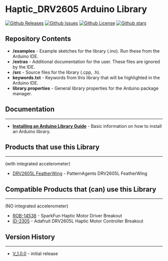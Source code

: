# Haptic_DRV2605 Arduino Library

[![Github Releases](https://img.shields.io/github/releases/patternagents/Haptic_DRV2605.svg)](https://github.com/patternagents/Haptic_DRV2605/releases)
[![Github Issues](https://img.shields.io/github/issues/patternagents/Haptic_DRV2605.svg)](https://github.com/patternagents/Haptic_DRV2605/issues)
[![Github License](https://img.shields.io/badge/License-GNU3-green.svg)](https://github.com/patternagents/Haptic_DRV2605/)
[![Github stars](https://img.shields.io/github/stars/patternagents/Haptic_DRV2605.svg)](https://github.com/patternagents/Haptic_DRV2605/)

Repository Contents
-------------------

* **/examples** - Example sketches for the library (.ino). Run these from the Arduino IDE. 
* **/extras** - Additional documentation for the user. These files are ignored by the IDE. 
* **/src** - Source files for the library (.cpp, .h).
* **keywords.txt** - Keywords from this library that will be highlighted in the Arduino IDE. 
* **library.properties** - General library properties for the Arduino package manager. 

## Documentation
--------------
* **[Installing an Arduino Library Guide](https://learn.sparkfun.com/tutorials/installing-an-arduino-library)** - Basic information on how to install an Arduino library.

## Products that use this Library 
---------------------------------
(with integrated accelerometer)
* [DRV2605L FeatherWing](http://patternagents.com/store/) - PatternAgents DRV2605L FeatherWing

## Compatible Products that (can) use this Library 
------------------------------------------------
(NO integrated accelerometer)
* [ROB-14538](https://www.sparkfun.com/products/14538) - SparkFun Haptic Motor Driver Breakout
* [ID-2305](https://www.adafruit.com/product/2305) - Adafruit DRV2605L Haptic Motor Controller Breakout


## Version History
---------------

* [V_1.0.0](https://github.com/patternagents/Haptic_DRV2605L/) - initial release
